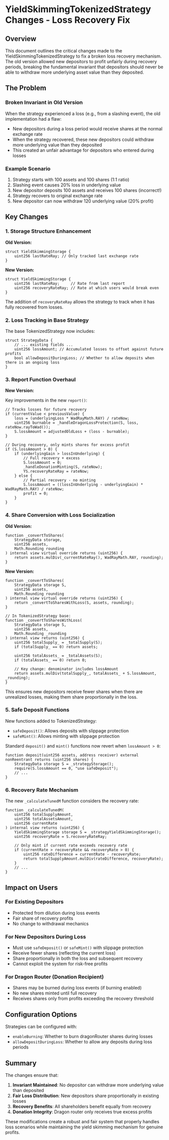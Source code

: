 # YieldSkimmingTokenizedStrategy Changes - Loss Recovery Fix

## Overview

This document outlines the critical changes made to the YieldSkimmingTokenizedStrategy to fix a broken loss recovery mechanism. The old version allowed new depositors to profit unfairly during recovery periods, breaking the fundamental invariant that depositors should never be able to withdraw more underlying asset value than they deposited.

## The Problem

### Broken Invariant in Old Version
When the strategy experienced a loss (e.g., from a slashing event), the old implementation had a flaw:
- New depositors during a loss period would receive shares at the normal exchange rate
- When the strategy recovered, these new depositors could withdraw more underlying value than they deposited
- This created an unfair advantage for depositors who entered during losses

### Example Scenario
1. Strategy starts with 100 assets and 100 shares (1:1 ratio)
2. Slashing event causes 20% loss in underlying value
3. New depositor deposits 100 assets and receives 100 shares (incorrect!)
4. Strategy recovers to original exchange rate
5. New depositor can now withdraw 120 underlying value (20% profit)

## Key Changes

### 1. Storage Structure Enhancement

**Old Version:**
```solidity
struct YieldSkimmingStorage {
    uint256 lastRateRay; // Only tracked last exchange rate
}
```

**New Version:**
```solidity
struct YieldSkimmingStorage {
    uint256 lastRateRay;     // Rate from last report
    uint256 recoveryRateRay; // Rate at which users would break even
}
```

The addition of `recoveryRateRay` allows the strategy to track when it has fully recovered from losses.

### 2. Loss Tracking in Base Strategy

The base TokenizedStrategy now includes:
```solidity
struct StrategyData {
    // ... existing fields ...
    uint256 lossAmount; // Accumulated losses to offset against future profits
    bool allowDepositDuringLoss; // Whether to allow deposits when there is an ongoing loss
}
```

### 3. Report Function Overhaul


**New Version:**

Key improvements in the new `report()`:
```solidity
// Tracks losses for future recovery
if (currentValue < previousValue) {
    loss = (underlyingLoss * WadRayMath.RAY) / rateNow;
    uint256 burnable = _handleDragonLossProtection(S, loss, rateNow.rayToWad());
    S.lossAmount = adjustedOldLoss + (loss - burnable);
}

// During recovery, only mints shares for excess profit
if (S.lossAmount > 0) {
    if (underlyingGain > lossInUnderlying) {
        // Full recovery + excess
        S.lossAmount = 0;
        _handleDonationMinting(S, rateNow);
        YS.recoveryRateRay = rateNow;
    } else {
        // Partial recovery - no minting
        S.lossAmount = ((lossInUnderlying - underlyingGain) * WadRayMath.RAY) / rateNow;
        profit = 0;
    }
}
```

### 4. Share Conversion with Loss Socialization

**Old Version:**
```solidity
function _convertToShares(
    StrategyData storage,
    uint256 assets,
    Math.Rounding rounding
) internal view virtual override returns (uint256) {
    return assets.mulDiv(_currentRateRay(), WadRayMath.RAY, rounding);
}
```

**New Version:**
```solidity
function _convertToShares(
    StrategyData storage S,
    uint256 assets,
    Math.Rounding rounding
) internal view virtual override returns (uint256) {
    return _convertToSharesWithLoss(S, assets, rounding);
}

// In TokenizedStrategy base:
function _convertToSharesWithLoss(
    StrategyData storage S,
    uint256 assets,
    Math.Rounding _rounding
) internal view returns (uint256) {
    uint256 totalSupply_ = _totalSupply(S);
    if (totalSupply_ == 0) return assets;
    
    uint256 totalAssets_ = _totalAssets(S);
    if (totalAssets_ == 0) return 0;
    
    // Key change: denominator includes lossAmount
    return assets.mulDiv(totalSupply_, totalAssets_ + S.lossAmount, _rounding);
}
```

This ensures new depositors receive fewer shares when there are unrealized losses, making them share proportionally in the loss.

### 5. Safe Deposit Functions

New functions added to TokenizedStrategy:
- `safeDeposit()`: Allows deposits with slippage protection
- `safeMint()`: Allows minting with slippage protection

Standard `deposit()` and `mint()` functions now revert when `lossAmount > 0`:
```solidity
function deposit(uint256 assets, address receiver) external nonReentrant returns (uint256 shares) {
    StrategyData storage S = _strategyStorage();
    require(S.lossAmount == 0, "use safeDeposit");
    // ...
}
```

### 6. Recovery Rate Mechanism

The new `_calculateTunedM` function considers the recovery rate:
```solidity
function _calculateTunedM(
    uint256 totalSupplyAmount,
    uint256 totalAssetsAmount,
    uint256 currentRate
) internal view returns (uint256) {
    YieldSkimmingStorage storage S = _strategyYieldSkimmingStorage();
    uint256 recoveryRate = S.recoveryRateRay;
    
    // Only mint if current rate exceeds recovery rate
    if (currentRate > recoveryRate && recoveryRate > 0) {
        uint256 rateDifference = currentRate - recoveryRate;
        return totalSupplyAmount.mulDiv(rateDifference, recoveryRate);
    }
    // ...
}
```

## Impact on Users

### For Existing Depositors
- Protected from dilution during loss events
- Fair share of recovery profits
- No change to withdrawal mechanics

### For New Depositors During Loss
- Must use `safeDeposit()` or `safeMint()` with slippage protection
- Receive fewer shares (reflecting the current loss)
- Share proportionally in both the loss and subsequent recovery
- Cannot exploit the system for risk-free profits

### For Dragon Router (Donation Recipient)
- Shares may be burned during loss events (if burning enabled)
- No new shares minted until full recovery
- Receives shares only from profits exceeding the recovery threshold

## Configuration Options

Strategies can be configured with:
- `enableBurning`: Whether to burn dragonRouter shares during losses
- `allowDepositDuringLoss`: Whether to allow any deposits during loss periods

## Summary

The changes ensure that:
1. **Invariant Maintained**: No depositor can withdraw more underlying value than deposited
2. **Fair Loss Distribution**: New depositors share proportionally in existing losses
3. **Recovery Benefits**: All shareholders benefit equally from recovery
4. **Donation Integrity**: Dragon router only receives true excess profits

These modifications create a robust and fair system that properly handles loss scenarios while maintaining the yield skimming mechanism for genuine profits.